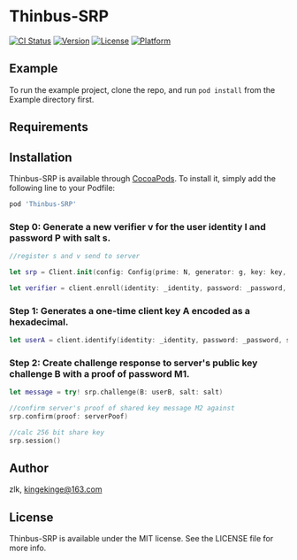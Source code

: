# Thinbus-SRP

[![CI Status](https://img.shields.io/travis/zlk/Thinbus-SRP.svg?style=flat)](https://travis-ci.org/zlk/Thinbus-SRP)
[![Version](https://img.shields.io/cocoapods/v/Thinbus-SRP.svg?style=flat)](https://cocoapods.org/pods/Thinbus-SRP)
[![License](https://img.shields.io/cocoapods/l/Thinbus-SRP.svg?style=flat)](https://cocoapods.org/pods/Thinbus-SRP)
[![Platform](https://img.shields.io/cocoapods/p/Thinbus-SRP.svg?style=flat)](https://cocoapods.org/pods/Thinbus-SRP)

## Example

To run the example project, clone the repo, and run `pod install` from the Example directory first.

## Requirements

## Installation

Thinbus-SRP is available through [CocoaPods](https://cocoapods.org). To install
it, simply add the following line to your Podfile:

```ruby
pod 'Thinbus-SRP'
```





### Step 0: Generate a new verifier v for the user identity I and password P with salt s.

```swift
//register s and v send to server

let srp = Client.init(config: Config(prime: N, generator: g, key: key, algorithm: .sha256))

let verifier = client.enroll(identity: _identity, password: _password, salt: salt)

```







###  Step 1: Generates a one-time client key A encoded as a hexadecimal.

```swift
let userA = client.identify(identity: _identity, password: _password, salt: salt)

```







###  Step 2: Create challenge response to server's public key challenge B with a proof of password M1.



``` swift
let message = try! srp.challenge(B: userB, salt: salt)

//confirm server's proof of shared key message M2 against
srp.confirm(proof: serverPoof)

//calc 256 bit share key
srp.session()
```



## Author

zlk, kingekinge@163.com

## License

Thinbus-SRP is available under the MIT license. See the LICENSE file for more info.
